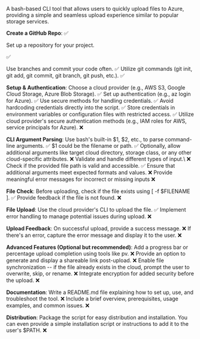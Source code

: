A bash-based CLI tool that allows users to quickly upload files to Azure, providing a simple and seamless upload experience similar to popular storage services.

**Create a GitHub Repo**: ✅


Set up a repository for your project. 

✅


Use branches and commit your code often. ✅
Utilize git commands (git init, git add, git commit, git branch, git push, etc.). ✅

**Setup & Authentication**:
Choose a cloud provider (e.g., AWS S3, Google Cloud Storage, Azure Blob Storage). ✅
Set up authentication (e.g., az login for Azure). ✅
Use secure methods for handling credentials. ✅
Avoid hardcoding credentials directly into the script. ✅
Store credentials in environment variables or configuration files with restricted access. ✅
Utilize cloud provider's secure authentication methods (e.g., IAM roles for AWS, service principals for Azure). ❌

**CLI Argument Parsing**: 
Use bash's built-in $1, $2, etc., to parse command-line arguments. ✅
$1 could be the filename or path. ✅
Optionally, allow additional arguments like target cloud directory, storage class, or any other cloud-specific attributes. ❌
Validate and handle different types of input.\ ❌
Check if the provided file path is valid and accessible. ✅
Ensure that additional arguments meet expected formats and values. ❌
Provide meaningful error messages for incorrect or missing inputs ❌

**File Check**:
Before uploading, check if the file exists using [ -f $FILENAME ]. ✅
Provide feedback if the file is not found. ❌

**File Upload**:
Use the cloud provider's CLI to upload the file. ✅
Implement error handling to manage potential issues during upload. ❌

**Upload Feedback**:
On successful upload, provide a success message. ❌
If there's an error, capture the error message and display it to the user. ❌

**Advanced Features (Optional but recommended)**:
Add a progress bar or percentage upload completion using tools like pv. ❌
Provide an option to generate and display a shareable link post-upload. ❌
Enable file synchronization -- if the file already exists in the cloud, prompt the user to overwrite, skip, or rename. ❌
Integrate encryption for added security before the upload. ❌

**Documentation**:
Write a README.md file explaining how to set up, use, and troubleshoot the tool. ❌
Include a brief overview, prerequisites, usage examples, and common issues. ❌

**Distribution**:
Package the script for easy distribution and installation. You can even provide a simple installation script or instructions to add it to the user's $PATH. ❌
